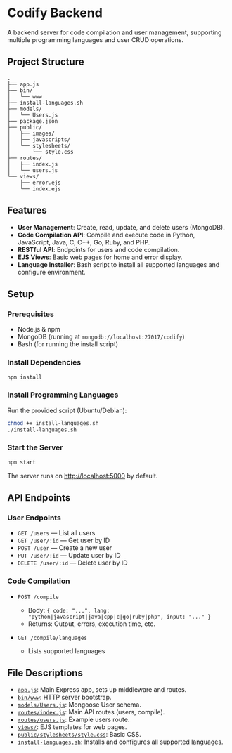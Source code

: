 # Codify Backend

A backend server for code compilation and user management, supporting multiple programming languages and user CRUD operations.

## Project Structure

```
.
├── app.js
├── bin/
│   └── www
├── install-languages.sh
├── models/
│   └── Users.js
├── package.json
├── public/
│   ├── images/
│   ├── javascripts/
│   └── stylesheets/
│       └── style.css
├── routes/
│   ├── index.js
│   └── users.js
└── views/
    ├── error.ejs
    └── index.ejs
```

## Features

- **User Management**: Create, read, update, and delete users (MongoDB).
- **Code Compilation API**: Compile and execute code in Python, JavaScript, Java, C, C++, Go, Ruby, and PHP.
- **RESTful API**: Endpoints for users and code compilation.
- **EJS Views**: Basic web pages for home and error display.
- **Language Installer**: Bash script to install all supported languages and configure environment.

## Setup

### Prerequisites

- Node.js & npm
- MongoDB (running at `mongodb://localhost:27017/codify`)
- Bash (for running the install script)

### Install Dependencies

```sh
npm install
```

### Install Programming Languages

Run the provided script (Ubuntu/Debian):

```sh
chmod +x install-languages.sh
./install-languages.sh
```

### Start the Server

```sh
npm start
```

The server runs on [http://localhost:5000](http://localhost:5000) by default.

## API Endpoints

### User Endpoints

- `GET /users` — List all users
- `GET /user/:id` — Get user by ID
- `POST /user` — Create a new user
- `PUT /user/:id` — Update user by ID
- `DELETE /user/:id` — Delete user by ID

### Code Compilation

- `POST /compile`
  - Body: `{ code: "...", lang: "python|javascript|java|cpp|c|go|ruby|php", input: "..." }`
  - Returns: Output, errors, execution time, etc.

- `GET /compile/languages`
  - Lists supported languages

## File Descriptions

- [`app.js`](app.js): Main Express app, sets up middleware and routes.
- [`bin/www`](bin/www): HTTP server bootstrap.
- [`models/Users.js`](models/Users.js): Mongoose User schema.
- [`routes/index.js`](routes/index.js): Main API routes (users, compile).
- [`routes/users.js`](routes/users.js): Example users route.
- [`views/`](views/): EJS templates for web pages.
- [`public/stylesheets/style.css`](public/stylesheets/style.css): Basic CSS.
- [`install-languages.sh`](install-languages.sh): Installs and configures all supported languages.
